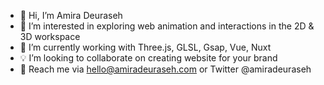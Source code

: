 - 👋  Hi, I’m Amira Deuraseh
- 👀  I’m interested in exploring web animation and interactions in the 2D & 3D workspace
- 🌱  I’m currently working with Three.js, GLSL, Gsap, Vue, Nuxt
- 💡  I’m looking to collaborate on creating website for your brand
- 📧  Reach me via hello@amiradeuraseh.com or Twitter @amiradeuraseh
